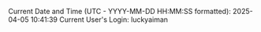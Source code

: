 Current Date and Time (UTC - YYYY-MM-DD HH:MM:SS formatted): 2025-04-05 10:41:39
Current User's Login: luckyaiman
